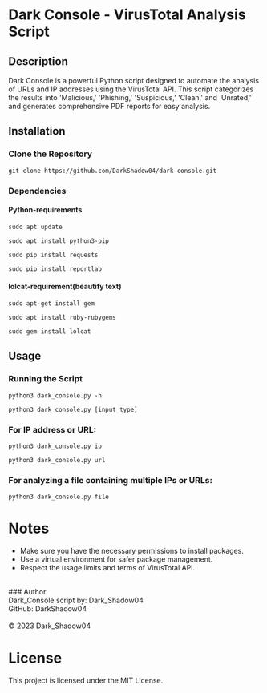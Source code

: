# Dark Console - VirusTotal Analysis Script

## Description

Dark Console is a powerful Python script designed to automate the analysis of URLs and IP addresses using the VirusTotal API. This script categorizes the results into 'Malicious,' 'Phishing,' 'Suspicious,' 'Clean,' and 'Unrated,' and generates comprehensive PDF reports for easy analysis.

## Installation

### Clone the Repository
<pre><code>git clone https://github.com/DarkShadow04/dark-console.git</code></pre>

### Dependencies

#### Python-requirements
<pre><code>sudo apt update</code></pre>
<pre><code>sudo apt install python3-pip</code></pre>
<pre><code>sudo pip install requests</code></pre>
<pre><code>sudo pip install reportlab</code></pre>

#### lolcat-requirement(beautify text)
<pre><code>sudo apt-get install gem</code></pre>
<pre><code>sudo apt install ruby-rubygems</code></pre>
<pre><code>sudo gem install lolcat</code></pre>

## Usage
### Running the Script

<pre><code>python3 dark_console.py -h </code></pre>

<pre><code>python3 dark_console.py [input_type]</code></pre>

### For IP address or URL:

<pre><code>python3 dark_console.py ip</code></pre>
<pre><code>python3 dark_console.py url</code></pre>

###  For analyzing a file containing multiple IPs or URLs:

<pre><code>python3 dark_console.py file</code></pre>

#  Notes
<ul>
  <li>Make sure you have the necessary permissions to install packages.</li>
  <li>Use a virtual environment for safer package management.</li>
  <li>Respect the usage limits and terms of VirusTotal API.</li>
</ul>

<br>
### Author <br>
Dark_Console script by: Dark_Shadow04<br>
GitHub: DarkShadow04<br>
<br>
© 2023 Dark_Shadow04


#  License
This project is licensed under the MIT License.
